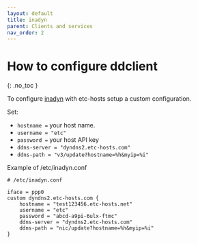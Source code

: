 ```yaml
---
layout: default
title: inadyn
parent: Clients and services
nav_order: 2
---
```


# How to configure ddclient
{: .no_toc }

To configure [inadyn](https://github.com/troglobit/inadyn) 
with etc-hosts setup a custom configuration.

Set: 
- `hostname =` your host name.
- `username = "etc"`
- `password =` your host API key
- `ddns-server = "dyndns2.etc-hosts.com"`
- `ddns-path = "v3/update?hostname=%h&myip=%i"`

Example of /etc/inadyn.conf 

```
# /etc/inadyn.conf 

iface = ppp0
custom dyndns2.etc-hosts.com {
    hostname = "test123456.etc-hosts.net"
    username = "etc"
    password = "abcd-a9pi-6ulx-ftmc"
    ddns-server = "dyndns2.etc-hosts.com"
    ddns-path = "nic/update?hostname=%h&myip=%i"
}
```